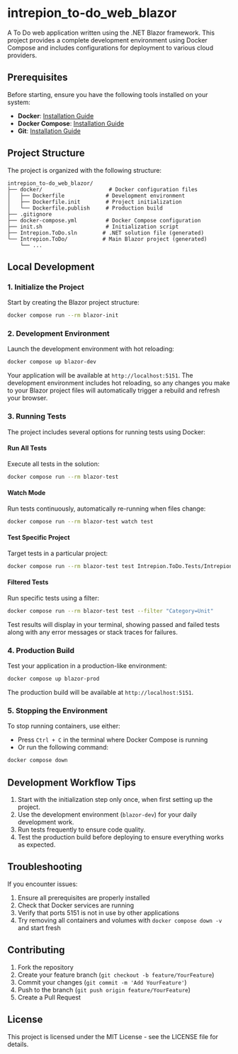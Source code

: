 <!-- /README.md -->

# intrepion_to-do_web_blazor

A To Do web application written using the .NET Blazor framework. This project provides a complete development environment using Docker Compose and includes configurations for deployment to various cloud providers.

## Prerequisites

Before starting, ensure you have the following tools installed on your system:

- **Docker**: [Installation Guide](https://docs.docker.com/get-docker/)
- **Docker Compose**: [Installation Guide](https://docs.docker.com/compose/install/)
- **Git**: [Installation Guide](https://git-scm.com/book/en/v2/Getting-Started-Installing-Git)

## Project Structure

The project is organized with the following structure:

```
intrepion_to-do_web_blazor/
├── docker/                     # Docker configuration files
│   ├── Dockerfile             # Development environment
│   ├── Dockerfile.init        # Project initialization
│   └── Dockerfile.publish     # Production build
├── .gitignore
├── docker-compose.yml         # Docker Compose configuration
├── init.sh                    # Initialization script
├── Intrepion.ToDo.sln        # .NET solution file (generated)
└── Intrepion.ToDo/           # Main Blazor project (generated)
    └── ...
```

## Local Development

### 1. Initialize the Project

Start by creating the Blazor project structure:

```bash
docker compose run --rm blazor-init
```

### 2. Development Environment

Launch the development environment with hot reloading:

```bash
docker compose up blazor-dev
```

Your application will be available at `http://localhost:5151`. The development environment includes hot reloading, so any changes you make to your Blazor project files will automatically trigger a rebuild and refresh your browser.

### 3. Running Tests

The project includes several options for running tests using Docker:

#### Run All Tests
Execute all tests in the solution:

```bash
docker compose run --rm blazor-test
```

#### Watch Mode
Run tests continuously, automatically re-running when files change:

```bash
docker compose run --rm blazor-test watch test
```

#### Test Specific Project
Target tests in a particular project:

```bash
docker compose run --rm blazor-test test Intrepion.ToDo.Tests/Intrepion.ToDo.Tests.csproj
```

#### Filtered Tests
Run specific tests using a filter:

```bash
docker compose run --rm blazor-test test --filter "Category=Unit"
```

Test results will display in your terminal, showing passed and failed tests along with any error messages or stack traces for failures.

### 4. Production Build

Test your application in a production-like environment:

```bash
docker compose up blazor-prod
```

The production build will be available at `http://localhost:5151`.

### 5. Stopping the Environment

To stop running containers, use either:

- Press `Ctrl + C` in the terminal where Docker Compose is running
- Or run the following command:

```bash
docker compose down
```

## Development Workflow Tips

1. Start with the initialization step only once, when first setting up the project.
2. Use the development environment (`blazor-dev`) for your daily development work.
3. Run tests frequently to ensure code quality.
4. Test the production build before deploying to ensure everything works as expected.

## Troubleshooting

If you encounter issues:

1. Ensure all prerequisites are properly installed
2. Check that Docker services are running
3. Verify that ports 5151 is not in use by other applications
4. Try removing all containers and volumes with `docker compose down -v` and start fresh

## Contributing

1. Fork the repository
2. Create your feature branch (`git checkout -b feature/YourFeature`)
3. Commit your changes (`git commit -m 'Add YourFeature'`)
4. Push to the branch (`git push origin feature/YourFeature`)
5. Create a Pull Request

## License

This project is licensed under the MIT License - see the LICENSE file for details.
